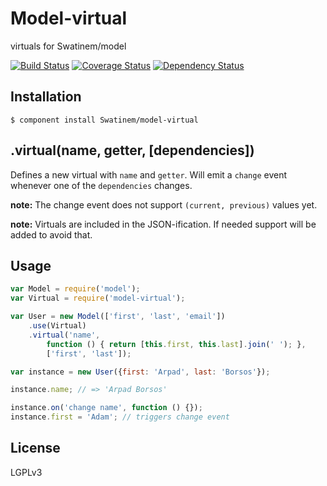 # Model-virtual

virtuals for Swatinem/model

[![Build Status](https://travis-ci.org/Swatinem/model-virtual.png?branch=master)](https://travis-ci.org/Swatinem/model-virtual)
[![Coverage Status](https://coveralls.io/repos/Swatinem/model-virtual/badge.png?branch=master)](https://coveralls.io/r/Swatinem/model-virtual)
[![Dependency Status](https://gemnasium.com/Swatinem/model-virtual.png)](https://gemnasium.com/Swatinem/model-virtual)

## Installation

    $ component install Swatinem/model-virtual

## .virtual(name, getter, [dependencies])

Defines a new virtual with `name` and `getter`.
Will emit a `change` event whenever one of the `dependencies` changes.

**note:** The change event does not support `(current, previous)` values yet.

**note:** Virtuals are included in the JSON-ification. If needed support will
be added to avoid that.

## Usage

```js
var Model = require('model');
var Virtual = require('model-virtual');

var User = new Model(['first', 'last', 'email'])
	.use(Virtual)
	.virtual('name',
		function () { return [this.first, this.last].join(' '); },
		['first', 'last']);

var instance = new User({first: 'Arpad', last: 'Borsos'});

instance.name; // => 'Arpad Borsos'

instance.on('change name', function () {});
instance.first = 'Adam'; // triggers change event
```

## License

  LGPLv3

